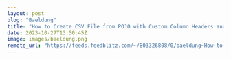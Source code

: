 ```yaml
---
layout: post
blog: "Baeldung"
title: "How to Create CSV File from POJO with Custom Column Headers and Positions"
date: 2023-10-27T13:50:45Z
image: images/baeldung.png
remote_url: "https://feeds.feedblitz.com/~/803326808/0/baeldung~How-to-Create-CSV-File-from-POJO-with-Custom-Column-Headers-and-Positions"
---
```

